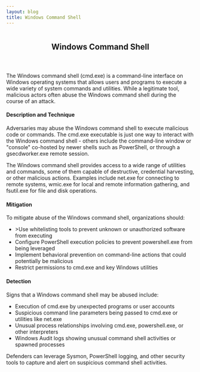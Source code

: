 ```yaml
---
layout: blog
title: Windows Command Shell
---
```



<div id="main" class="s-content__main large-8 column">
<article class="entry">

<header class="entry__header">

<h2 class="entry__title h1">
    Windows Command Shell
</h2>        
</header>

<div class="entry__content">

<p>The Windows command shell (cmd.exe) is a command-line interface on Windows operating systems that allows users and programs to execute a wide variety of system commands and utilities. While a legitimate tool, malicious actors often abuse the Windows command shell during the course of an attack.</p>

<h4>Description and Technique</h4>

<p>Adversaries may abuse the Windows command shell to execute malicious code or commands. The cmd.exe executable is just one way to interact with the Windows command shell - others include the command-line window or "console" co-hosted by newer shells such as PowerShell, or through a gsecdworker.exe remote session.</p>

<p>The Windows command shell provides access to a wide range of utilities and commands, some of them capable of destructive, credential harvesting, or other malicious actions. Examples include net.exe for connecting to remote systems, wmic.exe for local and remote information gathering, and fsutil.exe for file and disk operations.</p>

<h4>Mitigation</h4>

<p>To mitigate abuse of the Windows command shell, organizations should:
<ul>
<li>>Use whitelisting tools to prevent unknown or unauthorized software from executing</li>
<li>Configure PowerShell execution policies to prevent powershell.exe from being leveraged</li>
<li>Implement behavioral prevention on command-line actions that could potentially be malicious</li>
<li>Restrict permissions to cmd.exe and key Windows utilities</li>
</ul></p>
<h4>Detection</h4>

<p>Signs that a Windows command shell may be abused include:
<ul>
<li>Execution of cmd.exe by unexpected programs or user accounts</li>
<li>Suspicious command line parameters being passed to cmd.exe or utilities like net.exe</li>
<li>Unusual process relationships involving cmd.exe, powershell.exe, or other interpreters</li>
<li>Windows Audit logs showing unusual command shell activities or spawned processes</li>
</ul></p>
<p>Defenders can leverage Sysmon, PowerShell logging, and other security tools to capture and alert on suspicious command shell activities.</p>

</div>
</article> <!-- end entry -->

</div> <!-- end main -->  